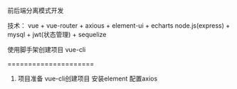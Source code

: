 前后端分离模式开发

技术：
vue + vue-router + axious + element-ui + echarts
node.js(express) + mysql + jwt(状态管理) + sequelize

使用脚手架创建项目
vue-cli


=====================

1. 项目准备
    vue-cli创建项目
    安装element
    配置axios